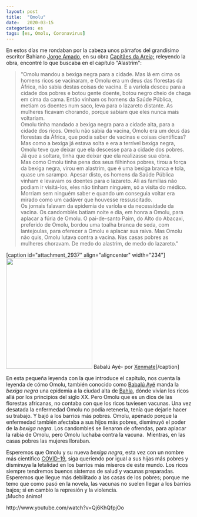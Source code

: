```yaml
---
layout: post
title:  "Omolu"
date:   2020-03-15
categories: es
tags: [es, Omolu, Coronavirus]
---
```

<p>En estos días me rondaban por la cabeza unos párrafos del grandísimo escritor Bahiano <a href="https://es.wikipedia.org/wiki/Jorge_Amado">Jorge Amado</a>, en su obra <a href="https://pt.wikipedia.org/wiki/Capit%C3%A3es_da_Areia">Capitães da Areia;</a> releyendo la obra, encontré lo que buscaba en el capítulo "Alastrim":</p>

<blockquote><p>"Omolu mandou a bexiga negra para a cidade. Mas lá em cima os homens ricos se vacinaram, e Omolu era um deus das florestas da África, não sabia destas coisas de vacina. E a varíola desceu para a cidade dos pobres e botou gente doente, botou negro cheio de chaga em cima da cama. Então vinham os homens da Saúde Pública, metiam os doentes num saco, leva para o lazareto distante. As mulheres ficavam chorando, porque sabiam que eles nunca mais voltariam.<br>
Omolu tinha mandado a bexiga negra para a cidade alta, para a cidade dos ricos. Omolu não sabia da vacina, Omolu era um deus das florestas da África, que podia saber de vacinas e coisas científicas? Mas como a bexiga já estava solta e era a terrível bexiga negra, Omolu teve que deixar que ela descesse para a cidade dos pobres. Já que a soltara, tinha que deixar que ela realizasse sua obra.<br>
Mas como Omolu tinha pena dos seus filhinhos pobres, tirou a força da bexiga negra, virou em alastrim, que é uma bexiga branca e tola, quase um sarampo. Apesar disto, os homens da Saúde Pública vinham e levavam os doentes para o lazareto. Ali as famílias não podiam ir visitá-los, eles não tinham ninguém, só a visita do médico. Morriam sem ninguém saber e quando um conseguia voltar era mirado como um cadáver que houvesse ressuscitado.<br>
Os jornais falavam da epidemia de varíola e da necessidade da vacina. Os candomblés batiam noite e dia, em honra a Omolu, para aplacar a fúria de Omolu. O pai-de-santo Paim, do Alto do Abacaxi, preferido de Omolu, bordou uma toalha branca de seda, com lantejoulas, para oferecer a Omolu e aplacar sua raiva. Mas Omolu não quis, Omolu lutava contra a vacina. Nas casas pobres as mulheres choravam. De medo do alastrim, de medo do lazareto."</p></blockquote>

<p>[caption id="attachment_2937" align="aligncenter" width="234"]<a href="https://www.flickr.com/photos/11917341@N00/6345611669/"><img class="wp-image-2937 size-medium" src="https://izaroblog.files.wordpress.com/2020/03/babaluaye.png?w=234" alt="" width="234" height="300"></a> Babalú Ayé- por <a href="https://www.flickr.com/photos/xenmate/">Xenmate</a>[/caption]</p>
<p>En esta pequeña leyenda con la que introduce el capítulo, nos cuenta la leyenda de cómo Omolu, también conocido como <a href="https://es.wikipedia.org/wiki/Babal%C3%BA_Ay%C3%A9">Babalú Ayé</a> manda la <em>bexiga negra</em> una epidemia a la ciudad alta de <a href="https://es.wikipedia.org/wiki/Salvador_(Bah%C3%ADa)">Bahía</a>, dónde vivían los ricos allá por los principios del siglo XX. Pero Omolu que es un dios de las florestas africanas, no contaba con que los ricos tuviesen vacunas. Una vez desatada la enfermedad Omolu no podía retenerla, tenía que dejarle hacer su trabajo. Y bajó a los barrios más pobres. Omolu, apenado porque la enfermedad también afectaba a sus hijos más pobres, disminuyó el poder de la <em>bexiga negra</em>. Los candombleś se llenaron de ofrendas, para aplacar la rabia de Omolu, pero Omolu luchaba contra la vacuna.&nbsp; Mientras, en las casas pobres las mujeres lloraban.</p>
<p>Esperemos que Omolu y su nueva <em>bexiga negra</em>, esta vez con un nombre más científico <a href="https://es.wikipedia.org/wiki/COVID-19">COVID-19</a>, siga queriendo por igual a sus hijas más pobres y disminuya la letalidad en los barrios más míseros de este mundo. Los ricos siempre tendremos buenos sistemas de salud y vacunas preparadas. Esperemos que llegue más debilitado a las casas de los pobres; porque me temo que como pasó en la novela, las vacunas no suelen llegar a los barrios bajos; si en cambio la represión y la violencia.<br>
¡Mucho ánimo!</p>
<p>http://www.youtube.com/watch?v=Qj6KhQfpjOo</p>
